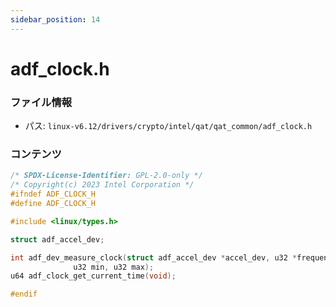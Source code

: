 ```yaml
---
sidebar_position: 14
---
```

# adf_clock.h

### ファイル情報

- パス: `linux-v6.12/drivers/crypto/intel/qat/qat_common/adf_clock.h`

### コンテンツ

```h
/* SPDX-License-Identifier: GPL-2.0-only */
/* Copyright(c) 2023 Intel Corporation */
#ifndef ADF_CLOCK_H
#define ADF_CLOCK_H

#include <linux/types.h>

struct adf_accel_dev;

int adf_dev_measure_clock(struct adf_accel_dev *accel_dev, u32 *frequency,
			  u32 min, u32 max);
u64 adf_clock_get_current_time(void);

#endif

```
